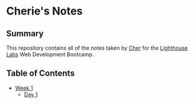 # Cherie's Notes
## Summary

This repository contains all of the notes taken by [Cher](https://github.com/mcherie) for the [Lighthouse Labs](https://lighthouselabs.ca) Web Development Bootcamp.

## Table of Contents
* [Week 1](/Week_1)
  * [Day 1](/Week_1/Day_1)